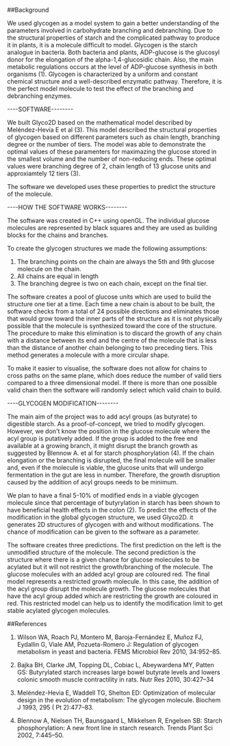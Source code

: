 ##Background


We used glycogen as a model system to gain a better understanding of the parameters involved in carbohydrate branching and debranching. Due to the structural properties of starch and the complicated pathway to produce it in plants, it is a molecule difficult to model.  Glycogen is the starch analogue in bacteria. Both bacteria and plants, ADP-glucose is the glucosyl donor for the elongation of the alpha-1,4-glucosidic chain. Also, the main metabolic regulations occurs at the level of ADP-glucose synthesis in both organisms (1). Glycogen is characterized by a uniform and constant chemical structure and a well-described enzymatic pathway. Therefore, it is the perfect model molecule to test the effect of the  branching and debranching enzymes. 

----SOFTWARE--------

We built Glyco2D based on the mathematical model described by Meléndez-Hevia E et al (3).  This model described the structural properties of glycogen based on different parameters such as chain length, branching degree or the number of tiers. The model was able to demonstrate the optimal values of these paramenters for maximazing the glucose stored in the smallest volume and the number of non-reducing ends. These optimal values were branching degree of 2, chain length of 13 glucose units and approxiamtely 12 tiers (3). 

The software we developed uses these properties to predict the structure of the molecule. 

----HOW THE SOFTWARE WORKS--------

The software was created in C++ using openGL. The individual glucose molecules are represented by black squares and they are used as building blocks for the chains and branches.

To create the glycogen structures we made the following assumptions: 

1. The branching points on the chain are always the 5th and 9th glucose molecule on the chain.
2.  All chains are equal in length 
3. The branching degree is two on each chain, except on the final tier.


The software creates a pool of glucose units which are used to build the structure one tier at a time. Each time a new chain is about to be built, the software checks from a total of 24 possible directions and eliminates those that would grow toward the inner parts of the structure as it is not physically possible that the molecule is synthesized  toward the core of the structure.  The procedure to make this elimination is to discard the growth of any chain with a distance between its end and the centre of the molecule that is less than the distance of another chain belonging to two preceding tiers. This method generates a molecule with a more circular shape.

To make it easier to visualise, the software does not allow for chains to cross paths on the same plane, which does reduce the number of valid tiers compared to a three dimensional model. If there is more than one possible valid chain then the software will randomly select which valid chain to build.

----GLYCOGEN MODIFICATION--------

The main aim of the project was to add acyl groups (as butyrate) to digestible starch. As a proof-of-concept, we tried to modify glycogen. However, we don't know the position in the glucose molecule where the acyl group is putatively added. If the group is added to the free end available at a growing branch, it might disrupt the branch growth as suggested by Blennow A. et al for starch phosphorylation (4). If the chain elongation or the branching is disrupted, the final molecule will be smaller and, even if the molecule is viable, the glucose units that will undergo fermentation in the gut are less in number. Therefore, the growth disruption caused by the addition of acyl groups needs to be minimum. 

We plan to have a final 5-10% of modified ends in a viable glycogen molecule since that percentage of butyrylation in starch has been shown to have beneficial health effects in the colon (2). To predict the effects of the modification in the global glycogen structure, we used Glyco2D. it generates 2D structures of glycogen with and without modifications. The chance of modification can be given to the software as a parameter. 

The software creates three predictions. The first prediction on the left is the unmodified structure of the molecule. The second prediction is the structure where there is a given chance for glucose molecules to be acylated but it will not restrict the growth/branching of the molecule. The glucose molecules with an added acyl group are coloured red. The final model represents a restricted growth molecule. In this case, the addition of the acyl group disrupt the molecule growth. The glucose molecules that have the acyl group added which are restricting the growth are coloured in red. 
This restricted model can help us to identify the modification limit to get stable acylated glycogen molecules.

 
##References
1.  Wilson WA, Roach PJ, Montero M, Baroja-Fernández E, Muñoz FJ, Eydallin G, Viale AM, Pozueta-Romero J: Regulation of glycogen metabolism in yeast and bacteria. FEMS Microbiol Rev 2010, 34:952–85.
2. Bajka BH, Clarke JM, Topping DL, Cobiac L, Abeywardena MY, Patten GS: Butyrylated starch increases large bowel butyrate levels and lowers colonic smooth muscle contractility in rats. Nutr Res 2010, 30:427–34

3. Meléndez-Hevia E, Waddell TG, Shelton ED: Optimization of molecular design in the evolution of metabolism: The glycogen molecule. Biochem J 1993, 295 ( Pt 2):477–83.
4. Blennow A, Nielsen TH, Baunsgaard L, Mikkelsen R, Engelsen SB: Starch phosphorylation: A new front line in starch research. Trends Plant Sci 2002, 7:445–50.



